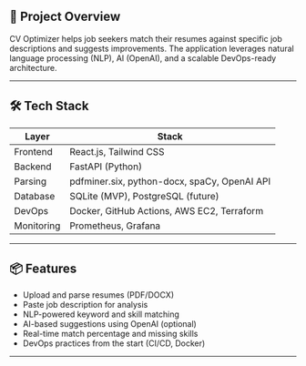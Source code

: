 ## 🚀 Project Overview

CV Optimizer helps job seekers match their resumes against specific job descriptions and suggests improvements. The application leverages natural language processing (NLP), AI (OpenAI), and a scalable DevOps-ready architecture.

---

## 🛠️ Tech Stack

| Layer       | Stack                                           |
|-------------|--------------------------------------------------|
| Frontend    | React.js, Tailwind CSS                          |
| Backend     | FastAPI (Python)                                |
| Parsing     | pdfminer.six, python-docx, spaCy, OpenAI API    |
| Database    | SQLite (MVP), PostgreSQL (future)               |
| DevOps      | Docker, GitHub Actions, AWS EC2, Terraform      |
| Monitoring  | Prometheus, Grafana                             |

---

## 📦 Features

- Upload and parse resumes (PDF/DOCX)
- Paste job description for analysis
- NLP-powered keyword and skill matching
- AI-based suggestions using OpenAI (optional)
- Real-time match percentage and missing skills
- DevOps practices from the start (CI/CD, Docker)

---
